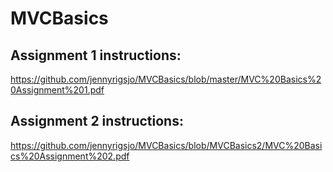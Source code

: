 # MVCBasics

## Assignment 1 instructions:

https://github.com/jennyrigsjo/MVCBasics/blob/master/MVC%20Basics%20Assignment%201.pdf

## Assignment 2 instructions:

https://github.com/jennyrigsjo/MVCBasics/blob/MVCBasics2/MVC%20Basics%20Assignment%202.pdf
